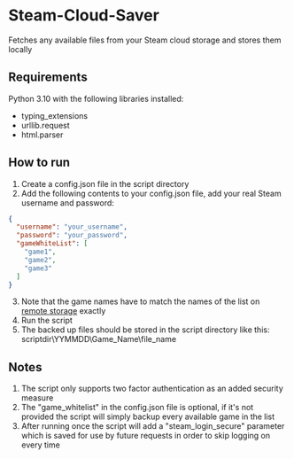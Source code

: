 # Steam-Cloud-Saver
Fetches any available files from your Steam cloud storage and stores them locally

## Requirements
Python 3.10 with the following libraries installed:
* typing_extensions
* urllib.request
* html.parser

## How to run
1. Create a config.json file in the script directory
2. Add the following contents to your config.json file, add your real Steam username and password:
```json
{
  "username": "your_username",
  "password": "your_password",
  "gameWhiteList": [
    "game1",
    "game2",
    "game3"
  ]
}
```
3. Note that the game names have to match the names of the list on [remote storage](https://store.steampowered.com/account/remotestorage) exactly
4. Run the script
5. The backed up files should be stored in the script directory like this: scriptdir\YYMMDD\Game_Name\file_name

## Notes
1. The script only supports two factor authentication as an added security measure
2. The "game_whitelist" in the config.json file is optional, if it's not provided the script will simply backup every available game in the list
3. After running once the script will add a "steam_login_secure" parameter which is saved for use by future requests in order to skip logging on every time